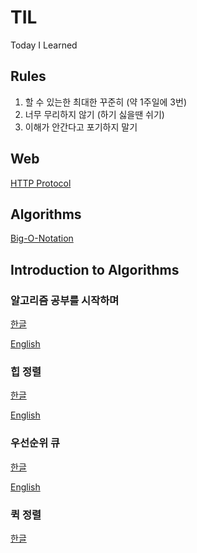 # TIL
Today I Learned

## Rules

1. 할 수 있는한 최대한 꾸준히 (약 1주일에 3번)
2. 너무 무리하지 않기 (하기 싫을땐 쉬기)
3. 이해가 안간다고 포기하지 말기

## Web

[HTTP Protocol](https://velog.io/@kihyun/HTTP-%ED%94%84%EB%A1%9C%ED%86%A0%EC%BD%9C)

## Algorithms

[Big-O-Notation](https://velog.io/@kihyun/Big-O-Notation-%EC%A0%90%EA%B7%BC-%ED%91%9C%EA%B8%B0%EB%B2%95)

## Introduction to Algorithms

### 알고리즘 공부를 시작하며

[한글](https://url.kr/owmla9)

[English](https://daveg7lee.medium.com/why-should-we-study-algorithms-introduction-to-algorithms-71a7eb729a3e)

### 힙 정렬

[한글](https://velog.io/@kihyun/1.-%ED%9E%99-%EC%A0%95%EB%A0%AC-1)

[English](https://daveg7lee.medium.com/heap-sort-introduction-to-algorithms-e2b5c517e83f)

### 우선순위 큐

[한글](https://velog.io/@kihyun/%EC%9A%B0%EC%84%A0%EC%88%9C%EC%9C%84-%ED%81%90)

[English](https://daveg7lee.medium.com/priority-queue-introduction-to-algorithms-2195ddaec97a)

### 퀵 정렬

[한글](https://velog.io/@kihyun/%ED%80%B5-%EC%A0%95%EB%A0%AC)
